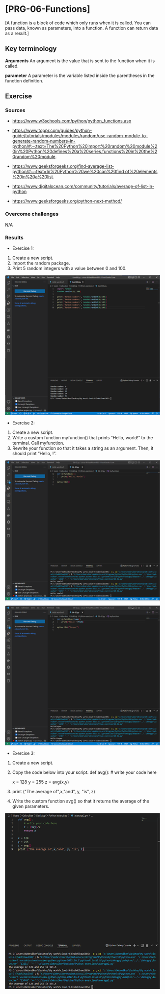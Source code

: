 # [PRG-06-Functions]
[A function is a block of code which only runs when it is called.
You can pass data, known as parameters, into a function.
A function can return data as a result.]

## Key terminology
**Arguments**
An argument is the value that is sent to the function when it is called.

**parameter**
A parameter is the variable listed inside the parentheses in the function definition.

## Exercise
### Sources
- https://www.w3schools.com/python/python_functions.asp

- https://www.toppr.com/guides/python-guide/tutorials/modules/modules/random/use-random-module-to-generate-random-numbers-in-python/#:~:text=The%20Python%20import%20random%20module%20in%20Python%20defines%20a%20series,functions%20in%20the%20random%20module.

- https://www.geeksforgeeks.org/find-average-list-python/#:~:text=In%20Python%20we%20can%20find,of%20elements%20in%20a%20list.

- https://www.digitalocean.com/community/tutorials/average-of-list-in-python

- https://www.geeksforgeeks.org/python-next-method/

### Overcome challenges
N/A

### Results
* Exercise 1:
1. Create a new script.
2. Import the random package.
3. Print 5 random integers with a value between 0 and 100.

![Import random package](https://github.com/Techgrounds-Cloud-9/cloud-9-EhabRihawi985/blob/main/00_includes/Python/Exercise%206-01.png)

* Exercise 2:
1. Create a new script.
2. Write a custom function myfunction() that prints “Hello, world!” to the terminal. Call myfunction.
3. Rewrite your function so that it takes a string as an argument. Then, it should print “Hello, <string>!”.

![function prints Hello world!](https://github.com/Techgrounds-Cloud-9/cloud-9-EhabRihawi985/blob/main/00_includes/Python/Exercise%206-02.01.png)

![Function with str as argument](https://github.com/Techgrounds-Cloud-9/cloud-9-EhabRihawi985/blob/main/00_includes/Python/Exercise%206-02.02.png)


* Exercise 3:
1. Create a new script.
2. Copy the code below into your script.
    def avg():
        # write your code here
 
    x = 128
    y = 255
    z = avg(x,y)
3. print ("The average of",x,"and", y, "is", z)
4. Write the custom function avg() so that it returns the average of the given parameters.

![average calculation for 2 values](https://github.com/Techgrounds-Cloud-9/cloud-9-EhabRihawi985/blob/main/00_includes/Python/Exercise%206-03.png)